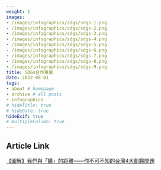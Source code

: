 ```yaml
---
weight: 1
images:
- /images/infographics/sdgs/sdgs-1.png
- /images/infographics/sdgs/sdgs-2.png
- /images/infographics/sdgs/sdgs-3.png
- /images/infographics/sdgs/sdgs-4.png
- /images/infographics/sdgs/sdgs-5.png
- /images/infographics/sdgs/sdgs-6.png
- /images/infographics/sdgs/sdgs-7.png
- /images/infographics/sdgs/sdgs-8.png
- /images/infographics/sdgs/sdgs-9.png
title: SDGs合作專案
date: 2022-08-01
tags:
- about # homepage
- archive # all posts
- infographics
# hideTitle: true
# hideDate: true
hideExif: true
# multipleColumn: true
---
```


## Article Link

[【圖解】我們與「餓」的距離——你不可不知的台灣4大飢餓問題](https://www.thenewslens.com/feature/sdgs/156814)
